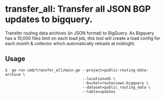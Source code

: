 # transfer_all: Transfer all JSON BGP updates to bigquery.

Transfer routing data archives (in JSON format) to BigQuery. As Bigquery has
a 10,000 files limit on each load job, this tool will create a load config for
each month & collector which automatically reloads at midnight.

## Usage
  ```shell
  $  go run cmd/transfer_all/main.go --project=public-routing-data-archive \
                                     --location=US \
                                     --bucket=routeviews-bigquery \
                                     --dataset=public_routing_data \
                                     --table=updates
  ```